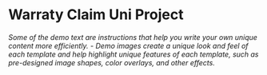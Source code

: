 # Warraty Claim Uni Project
###### Some of the demo text are instructions that help you write your own unique content more efficiently. - Demo images create a unique look and feel of each template and help highlight unique features of each template, such as pre-designed image shapes, color overlays, and other effects.